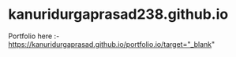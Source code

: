 # kanuridurgaprasad238.github.io

Portfolio here :- https://kanuridurgaprasad.github.io/portfolio.io/target="_blank"
